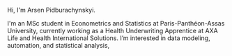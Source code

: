 Hi, I'm Arsen Pidburachynskyi.

I'm an MSc student in Econometrics and Statistics at Paris-Panthéon-Assas University, currently working as a Health Underwriting Apprentice at AXA Life and Health International Solutions. I’m interested in data modeling, automation, and statistical analysis,
